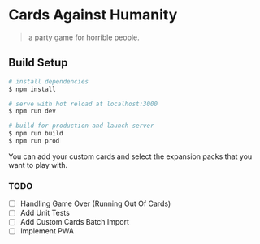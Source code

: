 # Cards Against Humanity

> a party game for horrible people.

## Build Setup

```bash
# install dependencies
$ npm install

# serve with hot reload at localhost:3000
$ npm run dev

# build for production and launch server
$ npm run build
$ npm run prod

```

You can add your custom cards and select the expansion packs that you want to play with.


### TODO
- [ ] Handling Game Over (Running Out Of Cards)
- [ ] Add Unit Tests
- [ ] Add Custom Cards Batch Import
- [ ] Implement PWA
